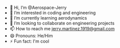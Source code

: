 - 👋 Hi, I’m @Aerospace-Jerry
- 👀 I’m interested in coding and engineering 
- 🌱 I’m currently learning aerodynamics
- 💞️ I’m looking to collaborate on engineering projects 
- 📫 How to reach me jerry.martinez.1919@gmail.com
- 😄 Pronouns: He/Him
- ⚡ Fun fact: I'm cool

<!---
Aerospace-Jerry/Aerospace-Jerry is a ✨ special ✨ repository because its `README.md` (this file) appears on your GitHub profile.
You can click the Preview link to take a look at your changes.
--->
